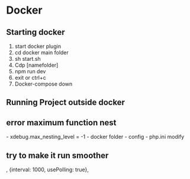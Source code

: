 # Docker



## Starting docker 

1. start docker plugin
2. cd docker main folder
3. sh start.sh
4. Cdp [namefolder]
5. npm run dev
6. exit or ctrl+c
7. Docker-compose down



## Running Project outside docker





## error maximum function nest

\- xdebug.max_nesting_level = -1
\- docker folder
\- config
\- php.ini modify



## try to make it run smoother

, {interval: 1000, usePolling: true},